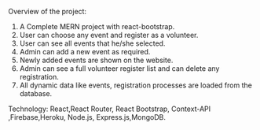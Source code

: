 Overview of the project:

1. A Complete MERN project with react-bootstrap.  
2. User can choose any event and register as a volunteer.
3. User can see all events that he/she selected.
4. Admin can add a new event as required.
5. Newly added events are shown on the website.
6. Admin can see a full volunteer register list and can delete any registration.
7. All dynamic data like events, registration processes are loaded from the database.

Technology:  React,React Router, React Bootstrap, Context-API ,Firebase,Heroku, Node.js, Express.js,MongoDB.
